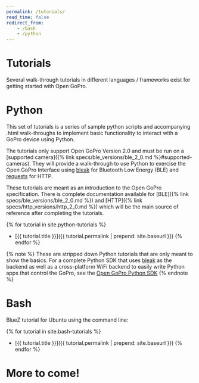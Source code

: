 ```yaml
---
permalink: /tutorials/
read_time: false
redirect_from:
    - /bash
    - /python
---
```


# Tutorials

Several walk-through tutorials in different languages / frameworks exist for getting started with Open GoPro.

# Python

This set of tutorials is a series of sample python scripts and accompanying .html walk-throughs
to implement basic functionality to interact with a GoPro device using Python.

The tutorials only support Open GoPro Version 2.0 and must be run on a
[supported camera]({% link specs/ble_versions/ble_2_0.md %}#supported-cameras).
They will provide a walk-through to use Python to exercise the
Open GoPro Interface using [bleak](https://bleak.readthedocs.io/en/latest/api.html)
for Bluetooth Low Energy (BLE) and [requests](https://pypi.org/project/requests/) for HTTP.

These tutorials are meant as an introduction to the Open GoPro specification. There is complete documentation
available for [BLE]({% link specs/ble_versions/ble_2_0.md %}) and [HTTP]({% link specs/http_versions/http_2_0.md %})
which will be the main source of reference after completing the tutorials.

{% for tutorial in site.python-tutorials %}

-   [{{ tutorial.title }}]({{ tutorial.permalink | prepend: site.baseurl }})
    {% endfor %}

{% note %}
These are stripped down Python tutorials that are only meant to show the basics.
For a complete Python SDK that uses [bleak](https://bleak.readthedocs.io/en/latest/) as the backend as well as a
cross-platform WiFi backend to easily write Python apps that control the GoPro, see the
[Open GoPro Python SDK](https://gopro.github.io/OpenGoPro/python_sdk/)
{% endnote %}

# Bash

BlueZ tutorial for Ubuntu using the command line:

{% for tutorial in site.bash-tutorials %}

-   [{{ tutorial.title }}]({{ tutorial.permalink | prepend: site.baseurl }})
    {% endfor %}

# More to come!
